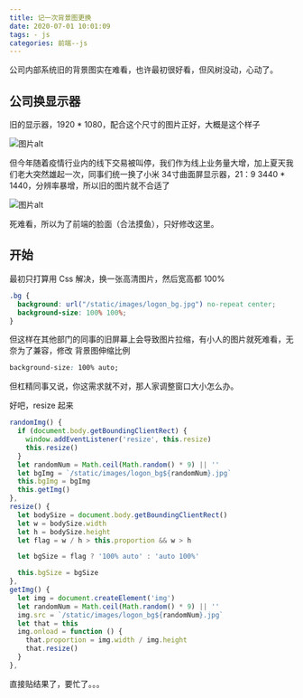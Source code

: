 ```yaml
---
title: 记一次背景图更换
date: 2020-07-01 10:01:09
tags: - js
categories: 前端--js
---
```


公司内部系统旧的背景图实在难看，也许最初很好看，但风树没动，心动了。
<!-- more -->

## 公司换显示器

旧的显示器，1920 * 1080，配合这个尺寸的图片正好，大概是这个样子

![图片alt](./1.jpg "比例正好")

但今年随着疫情行业内的线下交易被叫停，我们作为线上业务量大增，加上夏天我们老大突然雄起一次，同事们统一换了小米 34寸曲面屏显示器，21：9 3440 * 1440，分辨率暴增，所以旧的图片就不合适了

![图片alt](./2.jpg "比例正好")

死难看，所以为了前端的脸面（合法摸鱼），只好修改这里。

## 开始

最初只打算用 Css 解决，换一张高清图片，然后宽高都 100%

```css
.bg {
  background: url("/static/images/logon_bg.jpg") no-repeat center;
  background-size: 100% 100%;
}
```

但这样在其他部门的同事的旧屏幕上会导致图片拉缩，有小人的图片就死难看，无奈为了兼容，修改 背景图伸缩比例

```css
background-size: 100% auto;
```

但杠精同事又说，你这需求就不对，那人家调整窗口大小怎么办。

好吧，resize 起来

```js
randomImg() {
  if (document.body.getBoundingClientRect) {
    window.addEventListener('resize', this.resize)
    this.resize()
  }
  let randomNum = Math.ceil(Math.random() * 9) || ''
  let bgImg = `/static/images/logon_bg${randomNum}.jpg`
  this.bgImg = bgImg
  this.getImg()
},
resize() {
  let bodySize = document.body.getBoundingClientRect()
  let w = bodySize.width
  let h = bodySize.height
  let flag = w / h > this.proportion && w > h

  let bgSize = flag ? '100% auto' : 'auto 100%'

  this.bgSize = bgSize
},
getImg() {
  let img = document.createElement('img')
  let randomNum = Math.ceil(Math.random() * 9) || ''
  img.src = `/static/images/logon_bg${randomNum}.jpg`
  let that = this
  img.onload = function () {
    that.proportion = img.width / img.height
    that.resize()
  }
},
```
直接贴结果了，要忙了。。。
